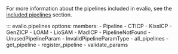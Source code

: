 For more information about the pipelines included in evalio, see the [included pipelines](../included/pipelines.md) section.

::: evalio.pipelines
    options:
        members:
            - Pipeline
            - CTICP
            - KissICP
            - GenZICP
            - LOAM
            - LioSAM
            - MadICP
            - PipelineNotFound
            - UnusedPipelineParam
            - InvalidPipelineParamType
            - all_pipelines
            - get_pipeline
            - register_pipeline
            - validate_params